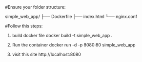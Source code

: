 #Ensure your folder structure:

simple_web_app/
├── Dockerfile
├── index.html
└── nginx.conf

#Follow this steps:

1. build docker file
    docker build -t simple_web_app .

2. Run the container
    docker run -d -p 8080:80 simple_web_app

3. visit this site
    http://localhost:8080

